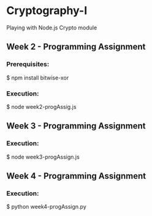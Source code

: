 # Cryptography-I
Playing with Node.js Crypto module

## Week 2 - Programming Assignment

  ### Prerequisites:

  $ npm install bitwise-xor

  ### Execution:

  $ node week2-progAssig.js 
  
## Week 3 - Programming Assignment

  ### Execution:

  $ node week3-progAssign.js 
  
## Week 4 - Programming Assignment

  ### Execution:

  $ python week4-progAssign.py

